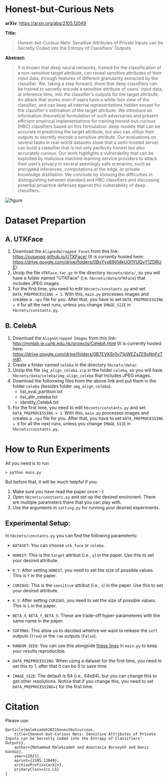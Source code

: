 # Honest-but-Curious Nets
**arXiv**: https://arxiv.org/abs/2105.12049

**Title:**
> Honest-but-Curious Nets: Sensitive Attributes of Private Inputs can be Secretly Coded into the Entropy of Classifiers' Outputs

**Abstract:**

>It is known that deep neural networks, trained for the classification of a non-sensitive target attribute, can reveal sensitive attributes of their input data; through features of different granularity extracted by the classifier. We, taking a step forward, show that deep classifiers can be trained to secretly encode a sensitive attribute of users' input data, at inference time, into the classifier's outputs for the target attribute. An attack that works even if users have a white-box view of the classifier, and can keep all internal representations hidden except for the classifier's estimation of the target attribute. We introduce an information-theoretical formulation of such adversaries and present efficient empirical implementations for training honest-but-curious (HBC) classifiers based on this formulation: deep models that can be accurate in predicting the target attribute, but also can utilize their outputs to secretly encode a sensitive attribute. Our evaluations on several tasks in real-world datasets show that a semi-trusted server can build a classifier that is not only perfectly honest but also accurately curious. Our work highlights a vulnerability that can be exploited by malicious machine learning service providers to attack their user’s privacy in several seemingly safe scenarios; such as encrypted inferences, computations at the edge, or private knowledge distillation. We conclude by showing the difficulties in distinguishing between standard and HBC classifiers and discussing potential proactive defenses against this vulnerability of deep classifiers.

![figure](https://github.com/mmalekzadeh/honest-but-curious-nets/blob/main/figure.jpg?raw=true)


# Dataset Prepartion
## A. UTKFace
1. Download the `Aligned&Cropped Faces` from this link: https://susanqq.github.io/UTKFace/  (It is currently hosted here: https://drive.google.com/drive/folders/0BxYys69jI14kU0I1YUQyY1ZDRUE).
2. Unzip the file `UTKFace.tar.gz` in the directory `hbcnets/data/`, so you will have a folder named "UTKFace" (i.e. `hbcnets/data/UTKFace`) that includes JPEG images.
3. For the first time, you need to edit `hbcnets/constants.py` and set `DATA_PREPROCESSING = 1`. With this, `main.py` processes images and creates a `.npz` file for you. After that, you have to set `DATA_PREPROCESSING = 0` for all the next runs, unless you change `IMAGE_SIZE` in `hbcnets/constants.py`.

## B. CelebA
1. Download the `Align&Cropped Images` from this link: http://mmlab.ie.cuhk.edu.hk/projects/CelebA.html  (It is currently hosted here: https://drive.google.com/drive/folders/0B7EVK8r0v71pWEZsZE9oNnFzTm8).
2. Create a folder named `celeba` in the directory `hbcnets/data/`.
3. Unzip the file `img_align_celeba.zip` in the folder `celeba`, so you will have `hbcnets/data/celeba/img_align_celeba` that includes JPEG images.
4. Download the folloowing files from the above link and put them in the folder `celeba` (besides folder `img_align_celeba`).
   - list_eval_partition.txt
   - list_attr_celeba.txt
   - identity_CelebA.txt
5. For the first time, you need to edit `hbcnets/constants.py` and set `DATA_PREPROCESSING = 1`. With this, `main.py` processes images and creates a `.npz` file for you. After that, you have to set `DATA_PREPROCESSING = 0` for all the next runs, unless you change `IMAGE_SIZE` in `hbcnets/constants.py`.

# How to Run Experiments

All you need is to run
```
> python main.py 
```
But before that, it will be much helpful if you:
1. Make sure you have read the paper once :-)
2. Open `hbcnets/constants.py` and set up the desired environent. There are multiple parameters there that you can play with.
3. Use the arguments in `setting.py` for running your desired experiments.

## Experimental Setup:
In `hbcnets/constants.py` you can find the following parameterts:

- `DATASET`: You can choose `utk_face` or `celeba`.
- `HONEST`: This is the `target` attribut (i.e., `y`) in the paper. Use this to set your desired attribute.
- `K_Y`: After setting `HONEST`, you need to set the size of possible values. This is `Y` in the paper.
- `CURIOUS`: This is the `sensitive` attribut (i.e., `s`) in the paper. Use this to set your desired attribute.
- `K_S`: After setting `CURIOUS`, you need to set the size of possible values. This is `S` in the paper.
- `BETA_X`, `BETA_Y`, `BETA_S`: These are trade-off hyper-parameteres with the same name in the paper.
- `SOFTMAX`: This allow us to decided whtehre we want to release the `soft` outputs (`True`) or the `raw` outputs (`False`).

- `RANDOM_SEED`: You can use this alongside [these lines](https://github.com/mmalekzadeh/honest-but-curious-nets/blob/fcc023098dd894509677a4997fa9db53f7f08ef0/main.py#L12)  in `main.py` to keep your results reproducible. 
- `DATA_PREPROCESSING`: When using a dataset for the first time, you need to set this to 1, after that it can be 0 to save time.
- `IMAGE_SIZE`: The default is 64 (i.e., 64x64), but you can change this to get other resolutions. Notice that if you change this, you need to set `DATA_PREPROCESSING=1` for the first time.

# Citation
Please use:
```
@article{malekzadeh2021honestbutcurious,
    title={Honest-but-Curious Nets: Sensitive Attributes of Private Inputs can be Secretly Coded into the Entropy of Classifiers' Outputs},
    author={Mohammad Malekzadeh and Anastasia Borovykh and Deniz Gündüz},
    year={2021},
    eprint={2105.12049},
    archivePrefix={arXiv},
    primaryClass={cs.LG}
}
```
